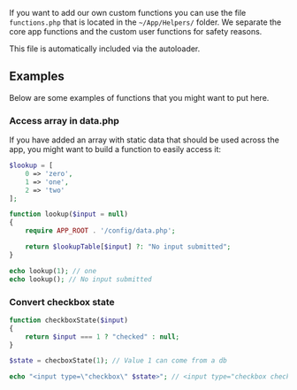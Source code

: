 If you want to add our own custom functions you can use the file `functions.php` that is located in the `~/App/Helpers/` folder. We separate the core app functions and the custom user functions for safety reasons.

This file is automatically included via the autoloader.

## Examples

Below are some examples of functions that you might want to put here.

### Access array in data.php

If you have added an array with static data that should be used across the app, you might want to build a function to easily access it:

```php title="~/config/data.php"
$lookup = [
	0 => 'zero',
	1 => 'one',
	2 => 'two'
];
```

```php title="~/App/Helpers/functions.php"
function lookup($input = null)
{
	require APP_ROOT . '/config/data.php';

    return $lookupTable[$input] ?: "No input submitted";
}
```

```php
echo lookup(1); // one
echo lookup(); // No input submitted
```

### Convert checkbox state

```php title="~/App/Helpers/functions.php"
function checkboxState($input)
{
	return $input === 1 ? "checked" : null;
}
```

```php
$state = checboxState(1); // Value 1 can come from a db

echo "<input type=\"checkbox\" $state>"; // <input type="checkbox checked">
```